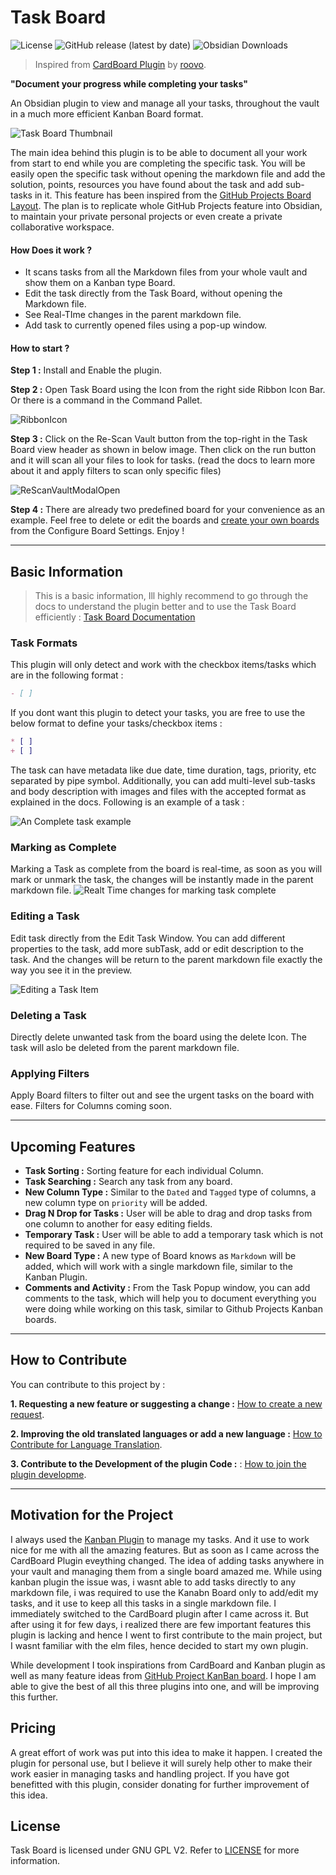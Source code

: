 # Task Board

![License](https://img.shields.io/github/license/tu2-atmanand/Task-Board)
![GitHub release (latest by date)](https://img.shields.io/github/v/release/tu2-atmanand/Task-Board?style=flat-square)
![Obsidian Downloads](https://img.shields.io/badge/dynamic/json?logo=obsidian&color=%23483699&label=downloads&query=%24%5B%22Task-Board%22%5D.downloads&url=https%3A%2F%2Fraw.githubusercontent.com%2Fobsidianmd%2Fobsidian-releases%2Fmaster%2Fcommunity-plugin-stats.json)

> Inspired from [CardBoard Plugin](https://github.com/roovo/obsidian-card-board) by [roovo](https://github.com/roovo).

**"Document your progress while completing your tasks"**

An Obsidian plugin to view and manage all your tasks, throughout the vault in a much more efficient Kanban Board format.

![Task Board Thumbnail](./assets/TaskBoardThumbnail.png)

The main idea behind this plugin is to be able to document all your work from start to end while you are completing the specific task. You will be easily open the specific task without opening the markdown file and add the solution, points, resources you have found about the task and add sub-tasks in it. This feature has been inspired from the [GitHub Projects Board Layout](https://docs.github.com/en/issues/planning-and-tracking-with-projects/customizing-views-in-your-project/changing-the-layout-of-a-view#about-the-board-layout). The plan is to replicate whole GitHub Projects feature into Obsidian, to maintain your private personal projects or even create a private collaborative workspace.

#### **How Does it work ?**

- It scans tasks from all the Markdown files from your whole vault and show them on a Kanban type Board.
- Edit the task directly from the Task Board, without opening the Markdown file.
- See Real-TIme changes in the parent markdown file.
- Add task to currently opened files using a pop-up window.

#### **How to start ?**

**Step 1 :** Install and Enable the plugin.

**Step 2 :** Open Task Board using the Icon from the right side Ribbon Icon Bar. Or there is a command in the Command Pallet.

![RibbonIcon](./assets/RibbonIcon.png)

**Step 3 :** Click on the Re-Scan Vault button from the top-right in the Task Board view header as shown in below image. Then click on the run button and it will scan all your files to look for tasks. (read the docs to learn more about it and apply filters to scan only specific files)

![ReScanVaultModalOpen](./assets/ReScanVaultModalOpen.png)

**Step 4 :** There are already two predefined board for your convenience as an example. Feel free to delete or edit the boards and [create your own boards](https://tu2-atmanand.github.io/task-board-docs/How_To/HowToCreateNewBoard.html) from the Configure Board Settings. Enjoy !

---

## Basic Information

> This is a basic information, Ill highly recommend to go through the docs to understand the plugin better and to use the Task Board efficiently : [Task Board Documentation](https://tu2-atmanand.github.io/task-board-docs/)

### Task Formats

This plugin will only detect and work with the checkbox items/tasks which are in the following format :

```md
- [ ]
```

If you dont want this plugin to detect your tasks, you are free to use the below format to define your tasks/checkbox items :

```md
* [ ] 
+ [ ] 
```

The task can have metadata like due date, time duration, tags, priority, etc separated by pipe symbol. Additionally, you can add multi-level sub-tasks and body description with images and files with the accepted format as explained in the docs. Following is an example of a task :

![An Complete task example](./assets/TaskExample.png)

### Marking as Complete

Marking a Task as complete from the board is real-time, as soon as you will mark or unmark the task, the changes will be instantly made in the parent markdown file.
![Realt Time changes for marking task complete](assets/MarkTaskComplete.gif)

### Editing a Task

Edit task directly from the Edit Task Window. You can add different properties to the task, add more subTask, add or edit description to the task. And the changes will be return to the parent markdown file exactly the way you see it in the preview.

![Editing a Task Item](./assets/EditTaskWindow.gif)

### Deleting a Task

Directly delete unwanted task from the board using the delete Icon. The task will aslo be deleted from the parent markdown file.

### Applying Filters

Apply Board filters to filter out and see the urgent tasks on the board with ease. Filters for Columns coming soon.

---

## Upcoming Features

- **Task Sorting :** Sorting feature for each individual Column.
- **Task Searching :** Search any task from any board.
- **New Column Type :** Similar to the `Dated` and `Tagged` type of columns, a new column type on `priority` will be added.
- **Drag N Drop for Tasks :** User will be able to drag and drop tasks from one column to another for easy editing fields.
- **Temporary Task :** User will be able to add a temporary task which is not required to be saved in any file.
- **New Board Type :** A new type of Board knows as `Markdown` will be added, which will work with a single markdown file, similar to the Kanban Plugin.
- **Comments and Activity :** From the Task Popup window, you can add comments to the task, which will help you to document everything you were doing while working on this task, similar to Github Projects Kanban boards.

---

## How to Contribute

You can contribute to this project by :

**1. Requesting a new feature or suggesting a change :** [How to create a new request](https://tu2-atmanand.github.io/task-board-docs/Advanced/HowToCreateRequest.html).

**2. Improving the old translated languages or add a new language :** [How to Contribute for Language Translation](https://tu2-atmanand.github.io/task-board-docs/Advanced/Contribution_For_Languages.html).

**3. Contribute to the Development of the plugin Code :** : [How to join the plugin developme](https://tu2-atmanand.github.io/task-board-docs/Advanced/HowToJoinDevelopment.html).

---

## Motivation for the Project

I always used the [Kanban Plugin](https://github.com/mgmeyers/obsidian-kanban) to manage my tasks. And it use to work nice for me with all the amazing features. But as soon as I came across the CardBoard Plugin eveything changed. The idea of adding tasks anywhere in your vault and managing them from a single board amazed me. While using kanban plugin the issue was, i wasnt able to add tasks directly to any markdown file, i was required to use the Kanabn Board only to add/edit my tasks, and it use to keep all this tasks in a single markdown file. I immediately switched to the CardBoard plugin after I came across it. But after using it for few days, i realized there are few important features this plugin is lacking and hence I went to first contribute to the main project, but I wasnt familiar with the elm files, hence decided to start my own plugin.

While development I took inspirations from CardBoard and Kanban plugin as well as many feature ideas from [GitHub Project KanBan board](https://docs.github.com/en/issues/planning-and-tracking-with-projects/customizing-views-in-your-project/changing-the-layout-of-a-view#about-the-board-layout). I hope I am able to give the best of all this three plugins into one, and will be improving this further.

## Pricing

A great effort of work was put into this idea to make it happen. I created the plugin for personal use, but I believe it will surely help other to make their work easier in managing tasks and handling project. If you have got benefitted with this plugin, consider donating for further improvement of this idea.

## License

Task Board is licensed under GNU GPL V2. Refer to [LICENSE](https://github.com/tu2-atmanand/Task-Board/blob/main/LICENSE) for more information.
